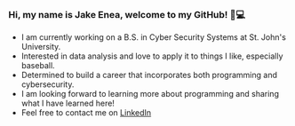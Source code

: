 ### Hi, my name is Jake Enea, welcome to my GitHub! :wave::computer:
 - I am currently working on a B.S. in Cyber Security Systems at St. John's University.
 - Interested in data analysis and love to apply it to things I like, especially baseball.
 - Determined to build a career that incorporates both programming and cybersecurity.
 - I am looking forward to learning more about programming and sharing what I have learned here!
 - Feel free to contact me on [LinkedIn](https://www.linkedin.com/in/jakeenea/)


<!--
**jakeenea51/jakeenea51** is a ✨ _special_ ✨ repository because its `README.md` (this file) appears on your GitHub profile.

Here are some ideas to get you started:

- 🔭 I’m currently working on ...
- 🌱 I’m currently learning ...
- 👯 I’m looking to collaborate on ...
- 🤔 I’m looking for help with ...
- 💬 Ask me about ...
- 📫 How to reach me: ...
- 😄 Pronouns: ...
- ⚡ Fun fact: ...
-->
